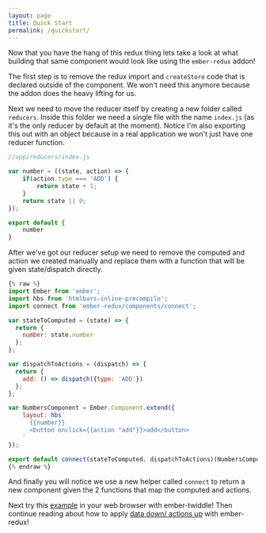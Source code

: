 ```yaml
---
layout: page
title: Quick Start
permalink: /quickstart/
---
```


Now that you have the hang of this redux thing lets take a look at what building that same component would look like using the `ember-redux` addon!

The first step is to remove the redux import and `createStore` code that is declared outside of the component. We won't need this anymore because the addon does the heavy lifting for us.

Next we need to move the reducer itself by creating a new folder called `reducers`. Inside this folder we need a single file with the name `index.js` (as it's the only reducer by default at the moment). Notice I'm also exporting this out with an object because in a real application we won't just have one reducer function.

```js
//app/reducers/index.js

var number = ((state, action) => {
    if(action.type === 'ADD') {
        return state + 1;
    }
    return state || 0;
});

export default {
    number
}
```

After we've got our reducer setup we need to remove the computed and action we created manually and replace them with a function that will be given state/dispatch directly.

```js
{% raw %}
import Ember from 'ember';
import hbs from 'htmlbars-inline-precompile';
import connect from 'ember-redux/components/connect';

var stateToComputed = (state) => {
  return {
    number: state.number
  };
};

var dispatchToActions = (dispatch) => {
  return {
    add: () => dispatch({type: 'ADD'})
  };
};

var NumbersComponent = Ember.Component.extend({
    layout: hbs`
      {{number}}
      <button onclick={{action "add"}}>add</button>
    `
});

export default connect(stateToComputed, dispatchToActions)(NumbersComponent);
{% endraw %}
```

And finally you will notice we use a new helper called `connect` to return a new component given the 2 functions that map the computed and actions.

<div class="notices note">
  <p>Next try this <a href="https://ember-twiddle.com/7ce3446b14f166f04064eba663c0a350">example</a> in your web browser with ember-twiddle! Then continue reading about how to apply <a href="/ddau">data down/ actions up</a> with ember-redux!</p>
</div>
